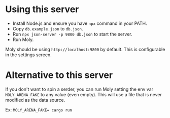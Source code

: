 # Using this server
- Install Node.js and ensure you have `npx` command in your PATH.
- Copy `db.example.json` to `db.json`.
- Run `npx json-server -p 9800 db.json` to start the server.
- Run Moly.

Moly should be using `http://localhost:9800` by default. This is configurable in the
settings screen.


# Alternative to this server
If you don't want to spin a serder, you can run Moly setting the env var `MOLY_ARENA_FAKE`
to any value (even empty). This will use a file that is never modified as the data source.

Ex: `MOLY_ARENA_FAKE= cargo run`